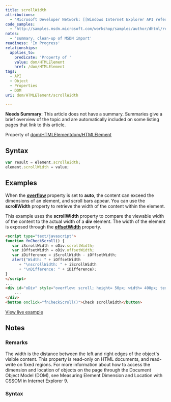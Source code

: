 ```yaml
---
title: scrollWidth
attributions:
  - 'Microsoft Developer Network: [[Windows Internet Explorer API reference](http://msdn.microsoft.com/en-us/library/ie/hh828809%28v=vs.85%29.aspx) Article]'
code_samples:
  - 'http://samples.msdn.microsoft.com/workshop/samples/author/dhtml/refs/scrollWidth.htm'
notes:
  - 'summary, clean-up of MSDN import'
readiness: 'In Progress'
relationships:
  applies_to:
    predicate: 'Property of '
    value: dom/HTMLElement
    href: /dom/HTMLElement
tags:
  - API
  - Object
  - Properties
  - DOM
uri: dom/HTMLElement/scrollWidth

---
```

**Needs Summary**: This article does not have a summary. Summaries give a brief overview of the topic and are automatically included on some listing pages that link to this article.

Property of [dom/HTMLElement](/dom/HTMLElement)[dom/HTMLElement](/dom/HTMLElement)

## Syntax

``` js
var result = element.scrollWidth;
element.scrollWidth = value;
```

## Examples

When the [**overflow**](/css/properties/overflow) property is set to **auto**, the content can exceed the dimensions of an element, and scroll bars appear. You can use the **scrollWidth** property to retrieve the width of the content within the element.

This example uses the **scrollWidth** property to compare the viewable width of the content to the actual width of a **div** element. The width of the element is exposed through the [**offsetWidth**](/dom/HTMLElement/offsetWidth) property.

``` html
<script type="text/javascript">
function fnCheckScroll() {
   var iScrollWidth = oDiv.scrollWidth;
   var iOffsetWidth = oDiv.offsetWidth;
   var iDifference = iScrollWidth - iOffsetWidth;
   alert("Width: " + iOffsetWidth
      + "\nscrollWidth: " + iScrollWidth
      + "\nDifference: " + iDifference);
}
</script>
...
<div id="oDiv" style="overflow: scroll; height= 50px; width= 400px; text-align: left" nowrap>
    ...
</div>
<button onclick="fnCheckScroll()">Check scrollWidth</button>
```

[View live example](http://samples.msdn.microsoft.com/workshop/samples/author/dhtml/refs/scrollWidth.htm)

## Notes

### Remarks

The width is the distance between the left and right edges of the object's visible content. This property is read-only on HTML documents, and read-write on fixed regions. For more information about how to access the dimension and location of objects on the page through the Document Object Model (DOM), see Measuring Element Dimension and Location with CSSOM in Internet Explorer 9.

### Syntax
